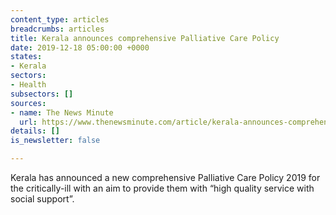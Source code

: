 ```yaml
---
content_type: articles
breadcrumbs: articles
title: Kerala announces comprehensive Palliative Care Policy
date: 2019-12-18 05:00:00 +0000
states:
- Kerala
sectors:
- Health
subsectors: []
sources:
- name: The News Minute
  url: https://www.thenewsminute.com/article/kerala-announces-comprehensive-palliative-care-policy-113924
details: []
is_newsletter: false

---
```

Kerala has announced a new comprehensive Palliative Care Policy 2019 for the critically-ill with an aim to provide them with “high quality service with social support”.

